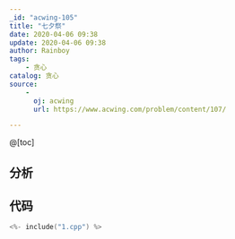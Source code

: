 ```yaml
---
_id: "acwing-105"
title: "七夕祭"
date: 2020-04-06 09:38
update: 2020-04-06 09:38
author: Rainboy
tags:
    - 贪心
catalog: 贪心
source: 
    - 
      oj: acwing
      url: https://www.acwing.com/problem/content/107/

---
```



@[toc]
## 分析



## 代码

```c
<%- include("1.cpp") %>
```

